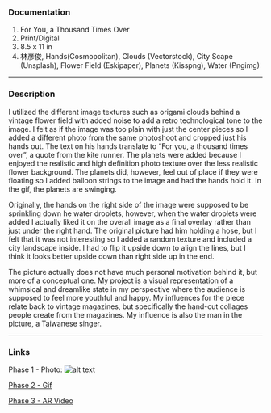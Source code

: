 ### Documentation
1. For You, a Thousand Times Over
2. Print/Digital 
3. 8.5 x 11 in 
4. 林彦俊, Hands(Cosmopolitan), Clouds (Vectorstock), City Scape (Unsplash), Flower Field (Eskipaper), Planets (Kisspng), Water (Pngimg)
___
### Description
I utilized the different image textures such as origami clouds behind a vintage flower field with added noise to add a retro technological tone to the image. I felt as if the image was too plain with just the center pieces so I added a different photo from the same photoshoot and cropped just his hands out. The text on his hands translate to “For you, a thousand times over”, a quote from the kite runner. The planets were added because I enjoyed the realistic and high definition photo texture over the less realistic flower background. The planets did, however, feel out of place if they were floating so I added balloon strings to the image and had the hands hold it. In the gif, the planets are swinging. 

Originally, the hands on the right side of the image were supposed to be sprinkling down he water droplets, however, when the water droplets were added I actually liked it on the overall image as a final overlay rather than just under the right hand. 
The original picture had him holding a hose, but I felt that it was not interesting so I added a random texture and included a city landscape inside. I had to flip it upside down to align the lines, but I think it looks better upside down than right side up in the end. 

The picture actually does not have much personal motivation behind it, but more of a conceptual one. My project is a visual representation of a whimsical and dreamlike state in my perspective where the audience is supposed to feel more youthful and happy. My influences for the piece relate back to vintage magazines, but specifically the hand-cut collages people create from the magazines. My influence is also the man in the picture, a Taiwanese singer.  
___
### Links
Phase 1 - Photo: 
![alt text](https://i.imgur.com/YSmCybs.jpg)

[Phase 2 - Gif](https://media.giphy.com/media/3OuT48ae5f7Qt3zf3z/giphy.gif)

[Phase 3 - AR Video](https://youtu.be/UEjvz-BaH_0)
